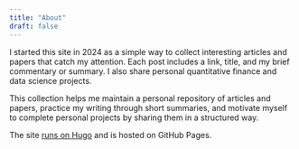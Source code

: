 ```yaml
---
title: "About"
draft: false
---
```

I started this site in 2024 as a simple way to collect interesting articles and papers that catch my attention. Each post includes a link, title, and my brief commentary or summary. I also share personal quantitative finance and data science projects.

This collection helps me maintain a personal repository of articles and papers, practice my writing through short summaries, and motivate myself to complete personal projects by sharing them in a structured way.

The site [runs on Hugo](/2024/01/15/the-tech-behind-this-site/) and is hosted on GitHub Pages.